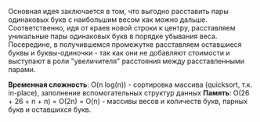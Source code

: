 Основная идея заключается в том, что выгодно расставить пары одинаковых букв с наибольшим весом как можно дальше. Соответственно, идя от краев новой строки к центру, расставляем уникальные пары одинаковых букв в порядке убывания веса. Посередине, в получившемся промежутке расставляем оставшиеся буквы и буквы-одиночки - так как они не добавляют стоимости и выступают в роли "увеличителя" расстояния между расставленными парами.

**Временная сложность**: O(n log(n)) - сортировка массива (quicksort, т.к. in-place), заполнение вспомогательных структур данных
**Память**: O(26 + 26 + n + n) = O(2n) = O(n) - массивы весов и количеств букв, парных букв и оставшихся букв.
